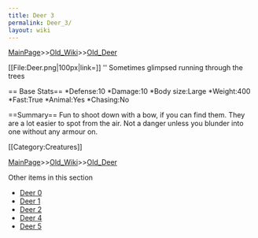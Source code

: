 ```yaml
---
title: Deer 3
permalink: Deer_3/
layout: wiki
---
```


[MainPage](/keeperrl_wiki/ "wikilink")>>[Old_Wiki](/keeperrl_wiki/Old_Wiki "wikilink")>>[Old_Deer](/keeperrl_wiki/Old_Deer "wikilink")

[[File:Deer.png|100px|link=]] '' Sometimes glimpsed running through the trees

== Base Stats==
*Defense:10
*Damage:10
*Body size:Large
*Weight:400
*Fast:True
*Animal:Yes
*Chasing:No

==Summary==
Fun to shoot down with a bow, if you can find them. They are a lot easier to spot from the air. Not a danger unless you blunder into one without any armour on.

[[Category:Creatures]]

[MainPage](/keeperrl_wiki/ "wikilink")>>[Old_Wiki](/keeperrl_wiki/Old_Wiki "wikilink")>>[Old_Deer](/keeperrl_wiki/Old_Deer "wikilink")

Other items in this section
-    [Deer 0](/keeperrl_wiki/Deer_0 "wikilink")
-    [Deer 1](/keeperrl_wiki/Deer_1 "wikilink")
-    [Deer 2](/keeperrl_wiki/Deer_2 "wikilink")
-    [Deer 4](/keeperrl_wiki/Deer_4 "wikilink")
-    [Deer 5](/keeperrl_wiki/Deer_5 "wikilink")
